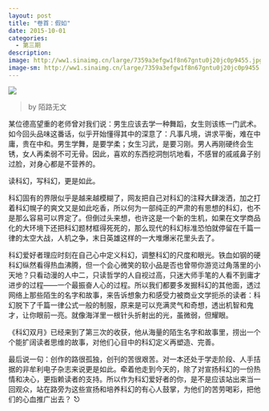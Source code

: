 ```yaml
---
layout: post
title: "卷首：假如"
date: 2015-10-01
categories:
  - 第三期
description: 
image: http://ww1.sinaimg.cn/large/7359a3efgw1f8n67gntu0j20jc0p9455.jpg
image-sm: http://ww1.sinaimg.cn/large/7359a3efgw1f8n67gntu0j20jc0p9455.jpg
---
```



![](http://ww1.sinaimg.cn/large/7359a3efgw1f8n67gntu0j20jc0p9455.jpg)

> by 陌路无文

某位德高望重的老师曾对我们说：男生应该去学一种舞蹈，女生则该练一门武术。如今回头品味这番话，似乎开始懂得其中的深意了：凡事凡境，讲求平衡，难在中庸，贵在中和。男生学舞，是要学柔；女生习武，是要习刚。男人再刚硬终会生锈，女人再柔弱不可无骨。因此，喜欢的东西挖洞刨坑地看，不感冒的戚戚鼻子别过脸，对身心都是不营养的。

读科幻，写科幻，更是如此。

科幻固有的界限似乎是越来越模糊了，网友把自己对科幻的注释大肆泼洒，加之打着科幻幌子的爽文又是如此吃香，所以何为一部纯正的严肃的有思想的科幻，也不是那么容易可以界定了。但倒过头来想，也许这是一个新的生机，如果在文学商品化的大环境下还把科幻题材框得死死的，那么现代的科幻标准恐怕就停留在千篇一律的太空大战，人机之争，末日英雄这样的一大堆爆米花里头去了。

科幻爱好者理应时刻在自己心中定义科幻，调整科幻的尺度和眼光。铁血如钢的硬科幻纵然看得热血沸腾，但一个会心微笑的软小品是否也曾带你游览过角落里的小天地？只看动漫的人中二，只读哲学的人自视过高，只迷大师手笔的人看不到庸才进步的过程——一个最振奋人心的过程。所以我们都要多发掘科幻的其他面，透过网络上那些陌生的名字和故事，来告诉想象力和感受力被商业文学扼杀的读者：科幻脱下了千篇一律公式一般的制服，原来是可以充满灵气和奇想，透出机智和鬼才，让你眼前一亮。就像海洋里一根针头折射出的光，虽微弱，但耀眼。

《科幻双月》已经来到了第三次的收获，他从海量的陌生名字和故事里，捞出一个个能扩阔读者思维的故事，对他们心目中的科幻定义再塑造、完善。

最后说一句：创作的路很孤独，创刊的苦很艰苦。对一本还处于学走阶段、人手拮据的非牟利电子杂志来说更是如此。牵着他走到今天的，除了对宣扬科幻的一份热情和决心，更指赖读者的支持。所以作为科幻爱好者的你，是不是应该站出来当一回观众，站在路旁为这些宣扬和培养科幻的有心人鼓掌，为他们的苦劳喝彩，把他们的心血推广出去？ ⎋

